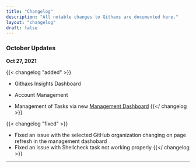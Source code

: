 ```yaml
---
title: "Changelog"
description: "All notable changes to Githaxs are documented here."
layout: "changelog"
draft: false
---
```



### October Updates

**Oct 27, 2021**



{{< changelog "added" >}}
* Githaxs Insights Dashboard

* Account Management

* Management of Tasks via new [Management Dashboard](https://my.githaxs.com)
{{</ changelog >}}


{{< changelog "fixed" >}}
* Fixed an issue with the selected GitHub organization changing on page refresh in the management dashobard
* Fixed an issue with Shellcheck task not working properly
{{</ changelog >}}

<hr>